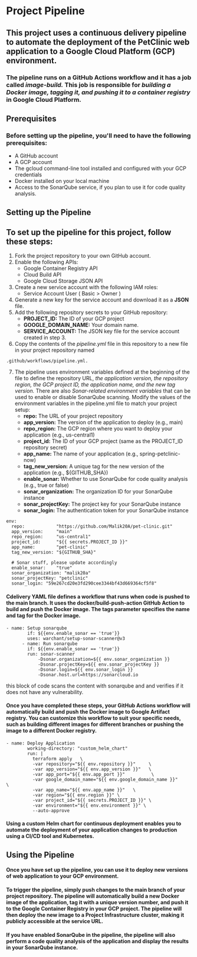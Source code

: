  # Project Pipeline
## This project uses a continuous delivery pipeline to automate the deployment of the PetClinic web application to a Google Cloud Platform (GCP) environment.
### The pipeline runs on a GitHub Actions workflow and it has a job called *image-build.* This job is responsible for *building a Docker image, tagging it, and pushing it to a container registry* in Google Cloud Platform.                                                                                                                             
## **Prerequisites**
### Before setting up the pipeline, you'll need to have the following prerequisites:
* A GitHub account
* A GCP account
* The gcloud command-line tool installed and configured with your GCP credentials
* Docker installed on your local machine
* Access to the SonarQube service, if you plan to use it for code quality analysis.
## **Setting up the Pipeline**
## To set up the pipeline for this project, follow these steps:
1. Fork the project repository to your own GitHub account.
2. Enable the following APIs:
    * Google Container Registry API
    * Cloud Build API
    * Google Cloud Storage JSON API
3. Create a new service account with the following IAM roles:
    * Service Account User ( Basic > Owner )
4. Generate a new key for the service account and download it as a **JSON** file.
5. Add the following repository secrets to your GitHub repository:
    * **PROJECT_ID:** The ID of your GCP project 
    * **GOOGLE_DOMAIN_NAME:** Your domain name.
    * **SERVICE_ACCOUNT:** The JSON key file for the service account created in step 3.
6. Copy the contents of the *pipeline.yml* file in this repository to a new file in your project repository named 
```
.github/workflows/pipeline.yml.
```
7. The pipeline uses environment variables defined at the beginning of the file to define the repository URL, *the application version, the repository region, the GCP project ID, the application name, and the new tag version.* There are also *Sonar-related environment variables* that can be used to enable or disable SonarQube scanning. Modify the values of the environment variables in the pipeline.yml file to match your project setup:
    * **repo:** The URL of your project repository
    * **app_version:** The version of the application to deploy (e.g., main)
    * **repo_region:** The GCP region where you want to deploy your application (e.g., us-central1)
    * **project_id:** The ID of your GCP project (same as the PROJECT_ID repository secret)
    * **app_name:** The name of your application (e.g., spring-petclinic-now)
    * **tag_new_version:** A unique tag for the new version of the application (e.g., ${GITHUB_SHA})
    * **enable_sonar:** Whether to use SonarQube for code quality analysis (e.g., true or false)
    * **sonar_organization:** The organization ID for your SonarQube instance
    * **sonar_projectKey:** The project key for your SonarQube instance
    * **sonar_login:** The authentication token for your SonarQube instance
```
env:
  repo:            "https://github.com/Malik20A/pet-clinic.git" 
  app_version:     "main"
  repo_region:     "us-central1"
  project_id:      "${{ secrets.PROJECT_ID }}" 
  app_name:        "pet-clinic"
  tag_new_version: "${GITHUB_SHA}" 

  # Sonar stuff, please update accordingly 
  enable_sonar:    "true"
  sonar_organization: "malik20a"
  sonar_projectKey: "petclinic"
  sonar_login: "59e267cd20e3fd290cee3344bf43d669364cf5f8"
  ```
#### Cdelivery  YAML file defines a workflow that runs when code is pushed to the main branch. It uses the docker/build-push-action GitHub Action to build and push the Docker image. The tags parameter specifies the name and tag for the Docker image.
```
- name: Setup sonarqube
        if: ${{env.enable_sonar == 'true'}}
        uses: warchant/setup-sonar-scanner@v3
      - name: Run sonarqube
        if: ${{env.enable_sonar == 'true'}}
        run: sonar-scanner
            -Dsonar.organization=${{ env.sonar_organization }}                              
            -Dsonar.projectKey=${{ env.sonar_projectKey }}                         
            -Dsonar.login=${{ env.sonar_login }}                                   
            -Dsonar.host.url=https://sonarcloud.io
```
this block of code scans the content with sonarqube and and verifies if it does not have any vulnerability.
#### Once you have completed these steps, your GitHub Actions workflow will automatically build and push the Docker image to Google Artifact registry. You can customize this workflow to suit your specific needs, such as building different images for different branches or pushing the image to a different Docker registry.
 
```
- name: Deploy Application
        working-directory: "custom_helm_chart"
        run: |
          terraform apply   \
          -var repository="${{ env.repository }}"     \
          -var app_version="${{ env.app_version }}"   \
          -var app_port="${{ env.app_port }}"          \
          -var google_domain_name="${{ env.google_domain_name }}"          \
          -var app_name="${{ env.app_name }}"   \
          -var region="${{ env.region }}" \
          -var project_id="${{ secrets.PROJECT_ID }}" \
          -var environment="${{ env.environment }}" \
          --auto-approve
```
  #### Using a custom Helm chart for continuous deployment enables you to automate the deployment of your application changes to production using a CI/CD tool and Kubernetes.
      
## **Using the Pipeline**
#### Once you have set up the pipeline, you can use it to deploy new versions of web application to your GCP environment.
#### To trigger the pipeline, simply push changes to the main branch of your project repository. The pipeline will automatically build a new Docker image of the application, tag it with a unique version number, and push it to the Google Container Registry in your GCP project. The pipeline will then deploy the new image to a Project Infrastructure cluster, making it publicly accessible at the service URL.
#### If you have enabled SonarQube in the pipeline, the pipeline will also perform a code quality analysis of the application and display the results in your SonarQube instance.
